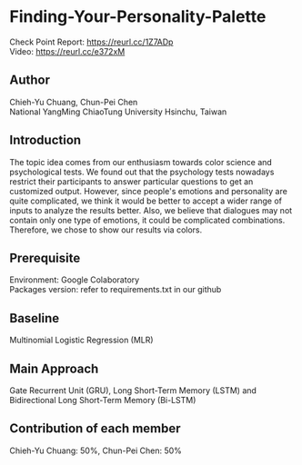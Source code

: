 # Finding-Your-Personality-Palette
Check Point Report: https://reurl.cc/1Z7ADp  
Video: https://reurl.cc/e372xM
## Author
Chieh-Yu Chuang, Chun-Pei Chen  
National YangMing ChiaoTung University Hsinchu, Taiwan
## Introduction
The topic idea comes from our enthusiasm towards color science and psychological tests. We found out that the psychology tests nowadays restrict their participants to answer particular questions to get an customized output. However, since people's emotions and personality are quite complicated, we think it would be better to accept a wider range of inputs to analyze the results better. Also, we believe that dialogues may not contain only one type of emotions, it could be complicated combinations. Therefore, we chose to show our results via colors.
## Prerequisite
Environment: Google Colaboratory  
Packages version: refer to requirements.txt in our github
## Baseline
Multinomial Logistic Regression (MLR)
## Main Approach
Gate Recurrent Unit (GRU), Long Short-Term Memory (LSTM) and Bidirectional Long Short-Term Memory (Bi-LSTM)

## Contribution of each member
Chieh-Yu Chuang: 50%, Chun-Pei Chen: 50%
